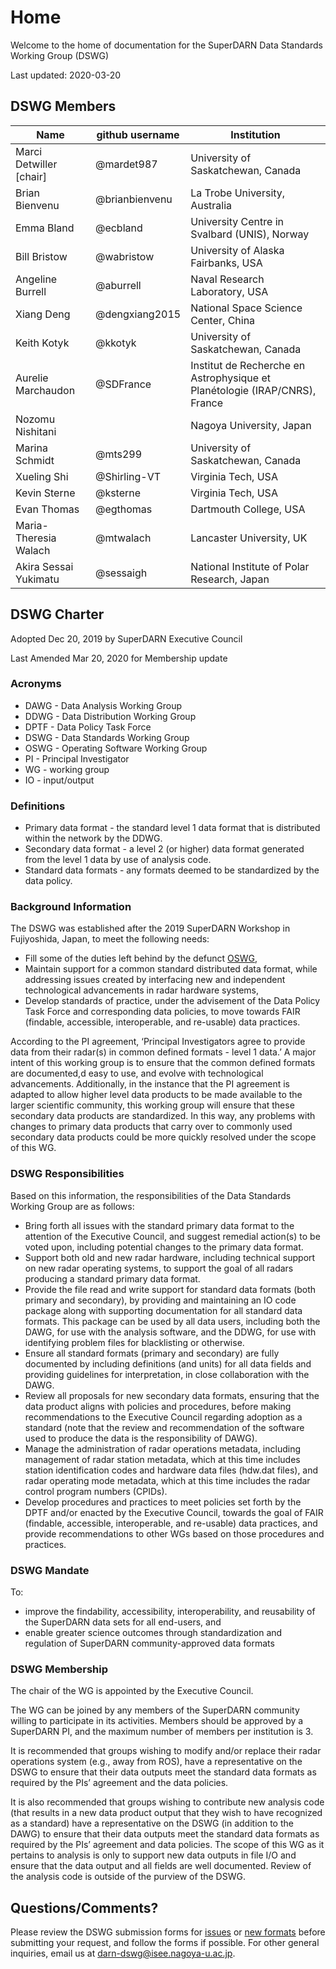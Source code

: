 # Home

Welcome to the home of documentation for the SuperDARN Data Standards Working Group (DSWG)

Last updated: 2020-03-20

## DSWG Members

| Name                    | github username | Institution                                                                |
|-------------------------|-----------------|----------------------------------------------------------------------------|
| Marci Detwiller [chair] | @mardet987      | University of Saskatchewan, Canada                                         |
| Brian Bienvenu          | @brianbienvenu  | La Trobe University, Australia                                             |
| Emma Bland              | @ecbland        | University Centre in Svalbard (UNIS), Norway                               |
| Bill Bristow            | @wabristow      | University of Alaska Fairbanks, USA                                        |
| Angeline Burrell        | @aburrell       | Naval Research Laboratory, USA                                             |
| Xiang Deng              | @dengxiang2015  | National Space Science Center, China                                       |
| Keith Kotyk             | @kkotyk         | University of Saskatchewan, Canada                                         |
| Aurelie Marchaudon      | @SDFrance       | Institut de Recherche en Astrophysique et Planétologie (IRAP/CNRS), France |
| Nozomu Nishitani        |                 | Nagoya University, Japan                                                   |
| Marina Schmidt          | @mts299         | University of Saskatchewan, Canada                                         |
| Xueling Shi             | @Shirling-VT    | Virginia Tech, USA                                                         |
| Kevin Sterne            | @ksterne        | Virginia Tech, USA                                                         |
| Evan Thomas             | @egthomas       | Dartmouth College, USA                                                     |
| Maria-Theresia Walach   | @mtwalach       | Lancaster University, UK                                                   |
| Akira Sessai Yukimatu   | @sessaigh       | National Institute of Polar Research, Japan                                |

## DSWG Charter

Adopted Dec 20, 2019 by SuperDARN Executive Council

Last Amended Mar 20, 2020 for Membership update

### Acronyms
* DAWG - Data Analysis Working Group
* DDWG - Data Distribution Working Group
* DPTF - Data Policy Task Force
* DSWG - Data Standards Working Group
* OSWG - Operating Software Working Group
* PI - Principal Investigator
* WG - working group
* IO - input/output 

### Definitions
* Primary data format - the standard level 1 data format that is distributed within the network by the DDWG.
* Secondary data format - a level 2 (or higher) data format generated from the level 1 data by use of analysis code.
* Standard data formats - any formats deemed to be standardized by the data policy.

### Background Information
The DSWG was established after the 2019 SuperDARN Workshop in Fujiyoshida, Japan, to meet the following needs:

* Fill some of the duties left behind by the defunct [OSWG](http://vt.superdarn.org/tiki-index.php?page=Operating+Software+WG&wp_files_sort_mode1=filename_asc),
* Maintain support for a common standard distributed data format, while addressing issues created by interfacing new and independent technological advancements in radar hardware systems,
* Develop standards of practice, under the advisement of the Data Policy Task Force and corresponding data policies, to move towards FAIR (findable, accessible, interoperable, and re-usable) data practices.

According to the PI agreement, ‘Principal Investigators agree to provide data from their radar(s) in common defined formats - level 1 data.’ A major intent of this working group is to ensure that the common defined formats are documented,d easy to use, and evolve with technological advancements. Additionally, in the instance that the PI agreement is adapted to allow higher level data products to be made available to the larger scientific community, this working group will ensure that these secondary data products are standardized. In this way, any problems with changes to primary data products that carry over to commonly used secondary data products could be more quickly resolved under the scope of this WG. 

### DSWG Responsibilities
Based on this information, the responsibilities of the Data Standards Working Group are as follows:

* Bring forth all issues with the standard primary data format to the attention of the Executive Council, and suggest remedial action(s) to be voted upon, including potential changes to the primary data format.
* Support both old and new radar hardware, including technical support on new radar operating systems, to support the goal of all radars producing a standard primary data format.
* Provide the file read and write support for standard data formats (both primary and secondary), by providing and maintaining an IO code package along with supporting documentation for all standard data formats. This package can be used by all data users, including both the DAWG, for use with the analysis software, and the DDWG, for use with identifying problem files for blacklisting or otherwise.
* Ensure all standard formats (primary and secondary) are fully documented by including definitions (and units) for all data fields and providing guidelines for interpretation, in close collaboration with the DAWG.
* Review all proposals for new secondary data formats, ensuring that the data product aligns with policies and procedures, before making recommendations to the Executive Council regarding adoption as a standard (note that the review and recommendation of the software used to produce the data is the responsibility of DAWG).
* Manage the administration of radar operations metadata, including management of radar station metadata, which at this time includes station identification codes and hardware data files (hdw.dat files), and radar operating mode metadata, which at this time includes the radar control program numbers (CPIDs).
* Develop procedures and practices to meet policies set forth by the DPTF and/or enacted by the Executive Council, towards the goal of FAIR (findable, accessible, interoperable, and re-usable) data practices, and provide recommendations to other WGs based on those procedures and practices.

### DSWG Mandate
To:

* improve the findability, accessibility, interoperability, and reusability of the SuperDARN data sets for all end-users, and 
* enable greater science outcomes through standardization and regulation of SuperDARN community-approved data formats

### DSWG Membership
The chair of the WG is appointed by the Executive Council. 

The WG can be joined by any members of the SuperDARN community willing to participate in its activities. Members should be approved by a SuperDARN PI, and the maximum number of members per institution is 3.

It is recommended that groups wishing to modify and/or replace their radar operations system (e.g., away from ROS), have a representative on the DSWG to ensure that their data outputs meet the standard data formats as required by the PIs’ agreement and the data policies. 

It is also recommended that groups wishing to contribute new analysis code (that results in a new data product output that they wish to have recognized as a standard) have a representative on the DSWG (in addition to the DAWG) to ensure that their data outputs meet the standard data formats as required by the PIs’ agreement and data policies. The scope of this WG as it pertains to analysis is only to support new data outputs in file I/O and ensure that the data output and all fields are well documented. Review of the analysis code is outside of the purview of the DSWG.

## Questions/Comments?

Please review the DSWG submission forms for [issues](https://github.com/SuperDARN/dswg-info/blob/master/docs/forms/issue.md) or [new formats](https://github.com/SuperDARN/dswg-info/blob/master/docs/forms/new_data_format.md) before submitting your request, and follow the forms if possible. For other general inquiries, email us at darn-dswg@isee.nagoya-u.ac.jp. 

